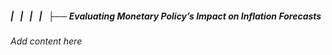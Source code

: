 ##### |   |   |   |   ├── Evaluating Monetary Policy’s Impact on Inflation Forecasts

*Add content here*